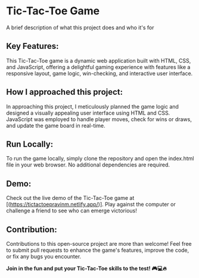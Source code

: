 
# Tic-Tac-Toe Game

A brief description of what this project does and who it's for


## Key Features:

This Tic-Tac-Toe game is a dynamic web application built with HTML, CSS, and JavaScript, offering a delightful gaming experience with features like a responsive layout, game logic, win-checking, and interactive user interface.

## How I approached this project:

In approaching this project, I meticulously planned the game logic and designed a visually appealing user interface using HTML and CSS. JavaScript was employed to handle player moves, check for wins or draws, and update the game board in real-time.

## Run Locally:

To run the game locally, simply clone the repository and open the index.html file in your web browser. No additional dependencies are required.

## Demo:

Check out the live demo of the Tic-Tac-Toe game at [(https://tictactoepravinm.netlify.app/)]. Play against the computer or challenge a friend to see who can emerge victorious!

## Contribution:

Contributions to this open-source project are more than welcome! Feel free to submit pull requests to enhance the game's features, improve the code, or fix any bugs you encounter.

**Join in the fun and put your Tic-Tac-Toe skills to the test! 🎮💻🔥**








